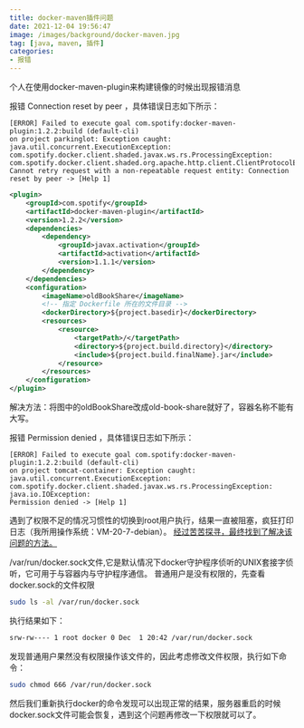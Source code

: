 ```yaml
---
title: docker-maven插件问题 
date: 2021-12-04 19:56:47 
image: /images/background/docker-maven.jpg 
tag: [java, maven, 插件]
categories:
- 报错
---
```


个人在使用docker-maven-plugin来构建镜像的时候出现报错消息

报错 Connection reset by peer ，具体错误日志如下所示：

```log
[ERROR] Failed to execute goal com.spotify:docker-maven-plugin:1.2.2:build (default-cli)
on project parkinglot: Exception caught: java.util.concurrent.ExecutionException: 
com.spotify.docker.client.shaded.javax.ws.rs.ProcessingException:
com.spotify.docker.client.shaded.org.apache.http.client.ClientProtocolException: 
Cannot retry request with a non-repeatable request entity: Connection reset by peer -> [Help 1]
```

```xml
<plugin>
    <groupId>com.spotify</groupId>
    <artifactId>docker-maven-plugin</artifactId>
    <version>1.2.2</version>
    <dependencies>
        <dependency>
            <groupId>javax.activation</groupId>
            <artifactId>activation</artifactId>
            <version>1.1.1</version>
        </dependency>
    </dependencies>
    <configuration>
        <imageName>oldBookShare</imageName>
        <!-- 指定 Dockerfile 所在的文件目录 -->
        <dockerDirectory>${project.basedir}</dockerDirectory>
        <resources>
            <resource>
                <targetPath>/</targetPath>
                <directory>${project.build.directory}</directory>
                <include>${project.build.finalName}.jar</include>
            </resource>
        </resources>
    </configuration>
</plugin>
```

解决方法：将图中的oldBookShare改成old-book-share就好了，容器名称不能有大写。

报错 Permission denied ，具体错误日志如下所示：

```log
[ERROR] Failed to execute goal com.spotify:docker-maven-plugin:1.2.2:build (default-cli)
on project tomcat-container: Exception caught: java.util.concurrent.ExecutionException: 
com.spotify.docker.client.shaded.javax.ws.rs.ProcessingException: java.io.IOException:
Permission denied -> [Help 1]
```

遇到了权限不足的情况习惯性的切换到root用户执行，结果一直被阻塞，疯狂打印日志（我所用操作系统：VM-20-7-debian）。
[经过苦苦探寻，最终找到了解决该问题的方法。](https://www.cnblogs.com/goWithHappy/p/solve-docker-maven-permission-deny.html)

/var/run/docker.sock文件,它是默认情况下docker守护程序侦听的UNIX套接字侦听，它可用于与容器内与守护程序通信。 普通用户是没有权限的，先查看docker.sock的文件权限

```bash
sudo ls -al /var/run/docker.sock
```
执行结果如下：

```bash
srw-rw---- 1 root docker 0 Dec  1 20:42 /var/run/docker.sock
```

发现普通用户果然没有权限操作该文件的，因此考虑修改文件权限，执行如下命令：

```bash
sudo chmod 666 /var/run/docker.sock
```

然后我们重新执行docker的命令发现可以出现正常的结果，服务器重启的时候docker.sock文件可能会恢复，遇到这个问题再修改一下权限就可以了。
